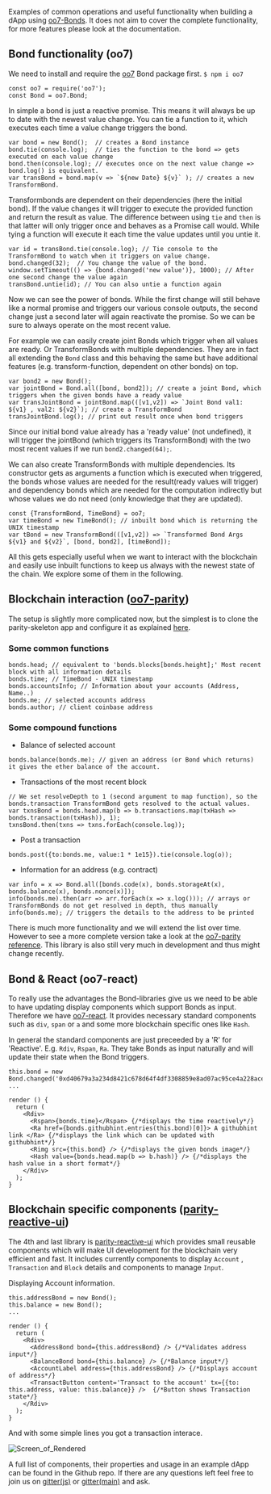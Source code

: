 Examples of common operations and useful functionality when building a dApp using [oo7-Bonds](https://github.com/paritytech/parity/wiki/oo7-Parity-Reference). It does not aim to cover the complete functionality, for more features please look at the documentation.

## Bond functionality (oo7)
We need to install and require the [oo7](https://www.npmjs.com/package/oo7) Bond package first. 
`$ npm i oo7`
```
const oo7 = require('oo7');
const Bond = oo7.Bond;
```

In simple a bond is just a reactive promise. This means it will always be up to date with the newest value change. 
You can tie a function to it, which executes each time a value change triggers the bond.
```
var bond = new Bond();  // creates a Bond instance
bond.tie(console.log);  // ties the function to the bond => gets executed on each value change
bond.then(console.log); // executes once on the next value change => bond.log() is equivalent.
var transBond = bond.map(v => `${new Date} ${v}` ); // creates a new TransformBond. 
```
Transformbonds are dependent on their dependencies (here the initial bond). If the value changes it will trigger to execute the provided function and return the result as value. The difference between using `tie` and `then` is that latter will only trigger once and behaves as a Promise call would. While tying a function will execute it each time the value updates until you untie it.
```
var id = transBond.tie(console.log); // Tie console to the TransformBond to watch when it triggers on value change.
bond.changed(32);  // You change the value of the bond.
window.setTimeout(() => {bond.changed('new value')}, 1000); // After one second change the value again
transBond.untie(id); // You can also untie a function again
```
Now we can see the power of bonds. While the first change will still behave like a normal promise and triggers our various console outputs, the second change just a second later will again reactivate the promise. So we can be sure to always operate on the most recent value.

For example we can easily create joint Bonds which trigger when all values are ready. Or TransformBonds with multiple dependencies. They are in fact all extending the `Bond` class and this behaving the same but have additional features (e.g. transform-function, dependent on other bonds) on top.

```
var bond2 = new Bond();
var jointBond = Bond.all([bond, bond2]); // create a joint Bond, which triggers when the given bonds have a ready value
var transJointBond = jointBond.map(([v1,v2]) => `Joint Bond val1: ${v1} , val2: ${v2}`); // create a TransformBond
transJointBond.log(); // print out result once when bond triggers
```

Since our initial bond value already has a 'ready value' (not undefined), it will trigger the jointBond (which triggers its TransformBond) with the two most recent values if we run `bond2.changed(64);`.

We can also create TransformBonds with multiple dependencies. Its constructor gets as arguments a function which is executed when triggered, the bonds whose values are needed for the result(ready values will trigger) and dependency bonds which are needed for the computation indirectly but whose values we do not need (only knowledge that they are updated). 
```
const {TransformBond, TimeBond} = oo7;
var timeBond = new TimeBond(); // inbuilt bond which is returning the UNIX timestamp
var tBond = new TransformBond(([v1,v2]) => `Transformed Bond Args ${v1} and ${v2}`, [bond, bond2], [timeBond]);
```

All this gets especially useful when we want to interact with the blockchain and easily use inbuilt functions to keep us always with the newest state of the chain. We explore some of them in the following.

## Blockchain interaction ([oo7-parity](https://github.com/paritytech/parity/wiki/oo7-Parity-Reference))
The setup is slightly more complicated now, but the simplest is to clone the parity-skeleton app and configure it as explained [here](https://github.com/paritytech/parity/wiki/Tutorial-Part-1).

### Some common functions
```
bonds.head; // equivalent to 'bonds.blocks[bonds.height];' Most recent block with all information details
bonds.time; // TimeBond - UNIX timestamp
bonds.accountsInfo; // Information about your accounts (Address, Name..)
bonds.me; // selected accounts address
bonds.author; // client coinbase address
```

### Some compound functions
* Balance of selected account
```
bonds.balance(bonds.me); // given an address (or Bond which returns) it gives the ether balance of the account.
```
* Transactions of the most recent block
```
// We set resolveDepth to 1 (second argument to map function), so the bonds.transaction TransformBond gets resolved to the actual values.
var txnsBond = bonds.head.map(b => b.transactions.map(txHash => bonds.transaction(txHash)), 1);
txnsBond.then(txns => txns.forEach(console.log));
```
* Post a transaction 
```
bonds.post({to:bonds.me, value:1 * 1e15}).tie(console.log(o));
```
* Information for an address (e.g. contract)
```
var info = x => Bond.all([bonds.code(x), bonds.storageAt(x), bonds.balance(x), bonds.nonce(x)]);
info(bonds.me).then(arr => arr.forEach(x => x.log())); // arrays or TransformBonds do not get resolved in depth, thus manually
info(bonds.me); // triggers the details to the address to be printed
```

There is much more functionality and we will extend the list over time. However to see a more complete version take a look at the [oo7-parity reference](https://github.com/paritytech/parity/wiki/oo7-Parity-Reference). This library is also still very much in development and thus might change recently.

## Bond & React (oo7-react)
To really use the advantages the Bond-libraries give us we need to be able to have updating display components which support Bonds as input. Therefore we have [oo7-react](https://github.com/paritytech/oo7-react). It provides necessary standard components such as `div`, `span` or `a` and some more blockchain specific ones like `Hash`.

In general the standard components are just preceeded by a 'R' for 'Reactive'. E.g. `Rdiv`, `Rspan`, `Ra`. They take Bonds as input naturally and will update their state when the Bond triggers.
```
this.bond = new Bond.changed('0xd40679a3a234d8421c678d64f4df3308859e8ad07ac95ce4a228aceb96955287');
...

render () {
  return (
    <Rdiv>
      <Rspan>{bonds.time}</Rspan> {/*displays the time reactively*/}
      <Ra href={bonds.githubhint.entries(this.bond)[0]}> A githubhint link </Ra> {/*displays the link which can be updated with githubhint*/}
      <Rimg src={this.bond} /> {/*displays the given bonds image*/}
      <Hash value={bonds.head.map(b => b.hash)} /> {/*displays the hash value in a short format*/}
    </Rdiv>
  );
}
```

## Blockchain specific components ([parity-reactive-ui](https://github.com/paritytech/parity-reactive-ui/tree/master))
The 4th and last library is [parity-reactive-ui](https://github.com/paritytech/parity-reactive-ui) which provides small reusable components which will make UI development for the blockchain very efficient and fast.
It includes currently components to display `Account` , `Transaction` and `Block` details and components to manage `Input`.

Displaying Account information.
```
this.addressBond = new Bond();
this.balance = new Bond();
...

render () {
  return (
    <Rdiv>
      <AddressBond bond={this.addressBond} /> {/*Validates address input*/}
      <BalanceBond bond={this.balance} /> {/*Balance input*/}
      <AccountLabel address={this.addressBond} /> {/*Displays account of address*/}
      <TransactButton content='Transact to the account' tx={{to: this.address, value: this.balance}} />  {/*Button shows Transaction state*/}    
    </Rdiv>
  );
}
```

And with some simple lines you got a transaction interace.

![Screen_of_Rendered](http://i.imgur.com/bOqFFXn.png)

 A full list of components, their properties and usage in an example dApp can be found in the Github repo. If there are any questions left feel free to join us on [gitter(js)](https://gitter.im/paritytech/parity.js) or [gitter(main)](https://gitter.im/paritytech/parity) and ask.
